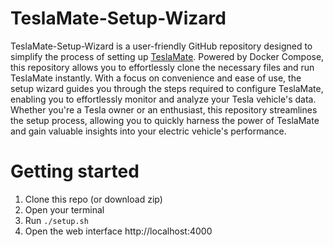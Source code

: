 # TeslaMate-Setup-Wizard

TeslaMate-Setup-Wizard is a user-friendly GitHub repository designed to simplify the process of setting up [TeslaMate](https://docs.teslamate.org/docs/installation/docker).
Powered by Docker Compose, this repository allows you to effortlessly clone the necessary files and run TeslaMate instantly.
With a focus on convenience and ease of use, the setup wizard guides you through the steps required to configure TeslaMate, 
enabling you to effortlessly monitor and analyze your Tesla vehicle's data.
Whether you're a Tesla owner or an enthusiast, this repository streamlines the setup process, 
allowing you to quickly harness the power of TeslaMate and gain valuable insights into your electric vehicle's performance.

# Getting started
1. Clone this repo (or download zip)
2. Open your terminal
3. Run `./setup.sh`
4. Open the web interface http://localhost:4000